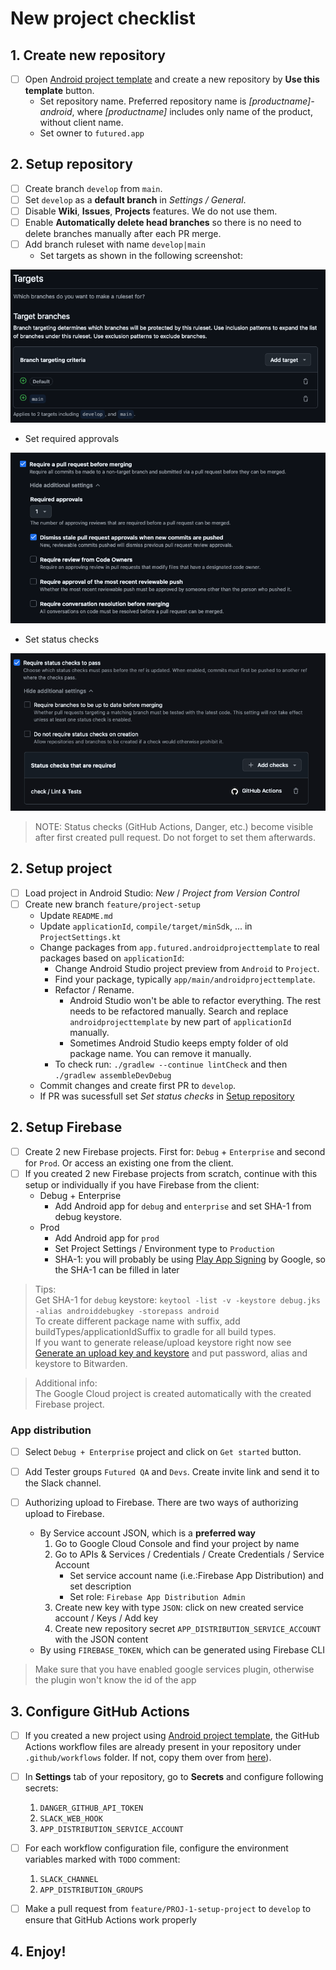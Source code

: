 # New project checklist

## 1. Create new repository

- [ ] Open [Android project template](https://github.com/futuredapp/android-project-template-compose) and create a new repository by **Use this template** button.
    - Set repository name. Preferred repository name is *[productname]-android*, where *[productname]* includes only name of the product, without client name.
    - Set owner to `futured.app`

## 2. Setup repository

- [ ] Create branch `develop` from `main`.
- [ ] Set `develop` as a **default branch** in *Settings  / General*.
- [ ] Disable **Wiki**, **Issues**, **Projects** features. We do not use them.
- [ ] Enable **Automatically delete head branches** so there is no need to delete branches manually after each PR merge.
- [ ] Add branch ruleset with name `develop|main`
    - Set targets as shown in the following screenshot:

![GitHub target branches](../general/attachments/GitHub_target_branches.png)

- Set required approvals

![GitHub target branches](../general/attachments/GitHub_required_approvals.png)

- Set status checks

![GitHub target branches](attachments/GitHub_status_checks.png)

> NOTE: Status checks (GitHub Actions, Danger, etc.) become visible after first created pull request. Do not forget to set them afterwards.

## 2. Setup project

- [ ] Load project in Android Studio: *New* / *Project from Version Control*
- [ ] Create new branch `feature/project-setup`
    - Update `README.md`
    - Update `applicationId`, `compile/target/minSdk`, ... in `ProjectSettings.kt`
    - Change packages from `app.futured.androidprojecttemplate` to real packages based on `applicationId`:
        - Change Android Studio project preview from `Android` to `Project`.
        - Find your package, typically `app/main/androidprojecttemplate`.
        - Refactor / Rename.
            - Android Studio won't be able to refactor everything. The rest needs to be refactored manually. Search and replace `androidprojecttemplate` by new part of `applicationId` manually.
            - Sometimes Android Studio keeps empty folder of old package name. You can remove it manually.
        - To check run: `./gradlew --continue lintCheck` and then `./gradlew assembleDevDebug`
    - Commit changes and create first PR to `develop`.
    - If PR was sucessfull set *Set status checks* in [Setup repository](https://github.com/futuredapp/Engineering-Handbook/blob/main/android/new-project.md#2-setup-repository)


## 2. Setup Firebase

- [ ] Create 2 new Firebase projects. First for: `Debug` + `Enterprise` and second for `Prod`. Or access an existing one from the client.
- [ ] If you created 2 new Firebase projects from scratch, continue with this setup or individually if you have Firebase from the client:
    - Debug + Enterprise
        - Add Android app for `debug` and `enterprise` and set SHA-1 from debug keystore.
    - Prod
        - Add Android app for `prod`
        - Set Project Settings / Environment type to `Production`
        - SHA-1: you will probably be using [Play App Signing](https://support.google.com/googleplay/android-developer/answer/9842756?hl=en) by Google, so the SHA-1 can be filled in later

> Tips:  
> Get SHA-1 for `debug` keystore: `keytool -list -v -keystore debug.jks -alias androiddebugkey -storepass android`  
> To create different package name with suffix, add buildTypes/applicationIdSuffix to gradle for all build types.  
> If you want to generate release/upload keystore right now see [Generate an upload key and keystore](https://developer.android.com/studio/publish/app-signing#generate-key) and put password, alias and keystore to Bitwarden.

> Additional info:  
> The Google Cloud project is created automatically with the created Firebase project.


### App distribution

- [ ] Select `Debug + Enterprise` project and click on `Get started` button.

- [ ] Add Tester groups `Futured QA` and `Devs`. Create invite link and send it to the Slack channel.

- [ ] Authorizing upload to Firebase. There are two ways of authorizing upload to Firebase.
    - By Service account JSON, which is a **preferred way**
        1. Go to Google Cloud Console and find your project by name
        2. Go to APIs & Services / Credentials / Create Credentials / Service Account
            - Set service account name (i.e.:Firebase App Distribution) and set description
            - Set role: `Firebase App Distribution Admin`
        3. Create new key with type `JSON`: click on new created service account / Keys / Add key
        4. Create new repository secret `APP_DISTRIBUTION_SERVICE_ACCOUNT` with the JSON content
    - By using `FIREBASE_TOKEN`, which can be generated using Firebase CLI

> Make sure that you have enabled google services plugin, otherwise the plugin won't know the id of the app

## 3. Configure GitHub Actions

- [ ] If you created a new project using [Android project template](https://github.com/futuredapp/android-project-template-compose), the GitHub Actions workflow files are already present in your repository under `.github/workflows` folder. If not, copy them over from [here](https://github.com/futuredapp/android-project-template-compose/tree/main/.github/workflows)).
- [ ] In **Settings** tab of your repository, go to **Secrets** and configure following secrets:
    1. `DANGER_GITHUB_API_TOKEN`
    2. `SLACK_WEB_HOOK`
    3. `APP_DISTRIBUTION_SERVICE_ACCOUNT`

- [ ] For each workflow configuration file, configure the environment variables marked with `TODO` comment:
    1. `SLACK_CHANNEL`
    2. `APP_DISTRIBUTION_GROUPS`

- [ ] Make a pull request from `feature/PROJ-1-setup-project` to `develop` to ensure that GitHub Actions work properly

## 4. Enjoy!
